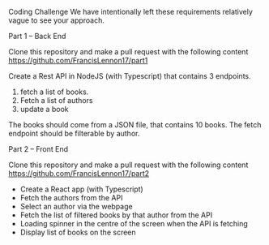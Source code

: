 Coding Challenge
We have intentionally left these requirements relatively vague to see your approach. 

Part 1 – Back End

Clone this repository and make a pull request with the following content
https://github.com/FrancisLennon17/part1

Create a Rest API in NodeJS (with Typescript) that contains 3 endpoints.
1.	fetch a list of books.
2.	Fetch a list of authors
3.	update a book

The books should come from a JSON file, that contains 10 books. The fetch endpoint should be filterable by author.

Part 2 – Front End

Clone this repository and make a pull request with the following content
https://github.com/FrancisLennon17/part2

-	Create a React app (with Typescript)
-	Fetch the authors from the API
-	Select an author via the webpage
-	Fetch the list of filtered books by that author from the API
-	Loading spinner in the centre of the screen when the API is fetching
-	Display list of books on the screen

